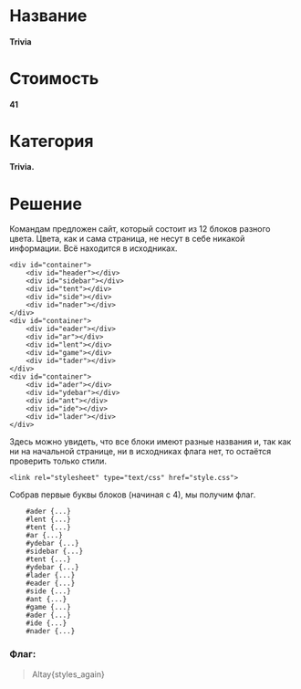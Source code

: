 # Название
#### Trivia
# Стоимость
#### 41
# Категория
#### Trivia.
# Решение
Командам предложен сайт, который состоит из 12 блоков разного цвета. Цвета, как и сама страница, не несут в себе никакой информации. Всё находится в исходниках.

``` 
<div id="container">
	<div id="header"></div>
	<div id="sidebar"></div>	 
	<div id="tent"></div>
	<div id="side"></div>
	<div id="nader"></div>
</div>
<div id="container">
	<div id="eader"></div>
	<div id="ar"></div>
	<div id="lent"></div>
	<div id="game"></div>
	<div id="tader"></div>
</div>
<div id="container">
	<div id="ader"></div>
	<div id="ydebar"></div>
	<div id="ant"></div>
	<div id="ide"></div>
	<div id="lader"></div>
</div>
```

Здесь можно увидеть, что все блоки имеют разные названия и, так как ни на начальной странице, ни в исходниках флага нет, то остаётся проверить только стили.

```    
<link rel="stylesheet" type="text/css" href="style.css">
```

Собрав первые буквы блоков (начиная с 4), мы получим флаг.

```
	#ader {...}
	#lent {...}
	#tent {...}
	#ar {...}
	#ydebar {...}
	#sidebar {...}
	#tent {...}
	#ydebar {...}
	#lader {...}
	#eader {...}
	#side {...}
	#ant {...}
	#game {...}
	#ader {...}
	#ide {...}
	#nader {...}
```


### Флаг:
>Altay{styles_again}